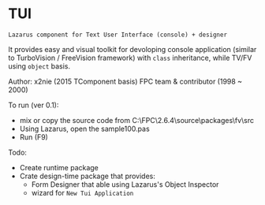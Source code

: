 # TUI
`Lazarus component for Text User Interface (console) + designer`

It provides easy and visual toolkit for devoloping console application
(similar to TurboVision / FreeVision framework) with `class` inheritance,
while TV/FV using `object` basis.

Author:
  x2nie (2015 TComponent basis)
  FPC team & contributor (1998 ~ 2000)
  

To run (ver 0.1):
  * mix or copy the source code from C:\FPC\2.6.4\source\packages\fv\src
  * Using Lazarus, open the sample100.pas 
  * Run (F9)
  
Todo:
* Create runtime package
* Crate design-time package that provides:
  * Form Designer that able using Lazarus's Object Inspector
  * wizard for `New Tui Application`
